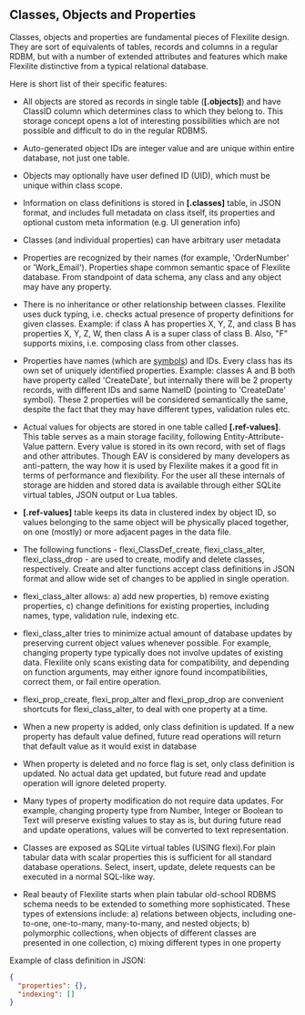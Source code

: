 ## Classes, Objects and Properties

Classes, objects and properties are fundamental pieces of Flexilite design. They are sort of equivalents of tables, records and columns
in a regular RDBM, but with a number of extended attributes and features which make Flexilite distinctive from a typical
relational database.

Here is short list of their specific features:
* All objects are stored as records in single table (**[.objects]**) and have ClassID column which determines class to which they belong to.
This storage concept opens a lot of interesting possibilities which are not possible and difficult to do in the regular RDBMS.

* Auto-generated object IDs are integer value and are unique within entire database, not just one table.

* Objects may optionally have user defined ID (UID), which must be unique within class scope.

* Information on class definitions is stored in **[.classes]** table, in JSON format, and includes full metadata on class itself, its properties
and optional custom meta information (e.g. UI generation info)

* Classes (and individual properties) can have arbitrary user metadata

* Properties are recognized by their names (for example, 'OrderNumber' or 'Work_Email'). Properties shape common semantic space of Flexilite database. From standpoint of data schema,
 any class and any object may have any property.

* There is no inheritance or other relationship between classes. Flexilite uses duck typing, i.e. checks actual presence of property definitions
 for given classes. Example: if class A has properties X, Y, Z, and class B has properties X, Y, Z, W, then class A is a super class of class B.
 Also, "F" supports mixins, i.e. composing class from other classes.

* Properties have names (which are [symbols](./DataTypes.md)) and IDs. Every class has its own set of uniquely identified properties.
Example: classes A and B both have property called 'CreateDate', but internally there will be 2 property records, with different IDs and
 same NameID (pointing to 'CreateDate' symbol). These 2 properties will be considered semantically the same, despite the fact that they may have
 different types, validation rules etc.

* Actual values for objects are stored in one table called **[.ref-values]**. This table serves as a main storage facility, following
Entity-Attribute-Value pattern. Every value is stored in its own record, with set of flags and other attributes. Though EAV is considered by
many developers as anti-pattern, the way how it is used by Flexilite makes it a good fit in terms of performance and flexibility.
For the user all these internals of storage are hidden and stored data is available through either SQLite virtual tables, JSON output or Lua tables.

* **[.ref-values]** table keeps its data in clustered index by object ID, so values belonging to the same object will be physically placed together,
on one (mostly) or more adjacent pages in the data file.

* The following functions - flexi_ClassDef_create, flexi_class_alter, flexi_class_drop - are used to create, modify and delete classes, respectively.
Create and alter functions accept class definitions in JSON format and allow wide set of changes to be applied in single operation.

* flexi_class_alter allows: a) add new properties, b) remove existing properties, c) change definitions for existing properties, including
names, type, validation rule, indexing etc.

* flexi_class_alter tries to minimize actual amount of database updates by preserving current object values whenever
possible. For example, changing property type typically does not involve updates of existing data. Flexilite only scans existing data for
 compatibility, and depending on function arguments, may either ignore found incompatibilities, correct them, or fail entire operation.

* flexi_prop_create, flexi_prop_alter and flexi_prop_drop are convenient shortcuts for flexi_class_alter, to deal with one property at a time.

* When a new property is added, only class definition is updated. If a new property has default value defined, future read operations will
 return that default value as it would exist in database

* When property is deleted and no force flag is set, only class definition is updated. No actual data get updated, but future read and update
operation will ignore deleted property.

* Many types of property modification do not require data updates. For example, changing property type from Number, Integer or Boolean to Text
will preserve existing values to stay as is, but during future read and update operations, values will be converted to text representation.

* Classes are exposed as SQLite virtual tables (USING flexi).For plain tabular data with scalar properties this is sufficient for all standard
database operations. Select, insert, update, delete requests can be executed in a normal SQL-like way.

* Real beauty of Flexilite starts when plain tabular old-school RDBMS schema needs to be extended to something more sophisticated.
These types of extensions include: a) relations between objects, including one-to-one, one-to-many, many-to-many, and nested objects;
b) polymorphic collections, when objects of different classes are presented in one collection, c) mixing different types in one property

Example of class definition in JSON:

```json
{
  "properties": {},
  "indexing": []
}
```
